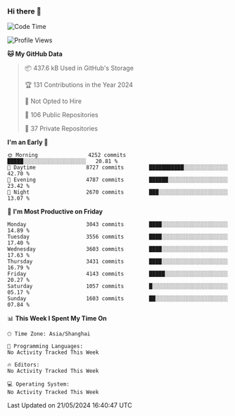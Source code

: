 ### Hi there 👋

<!--
**qbosen/qbosen** is a ✨ _special_ ✨ repository because its `README.md` (this file) appears on your GitHub profile.

Here are some ideas to get you started:

- 🔭 I’m currently working on ...
- 🌱 I’m currently learning ...
- 👯 I’m looking to collaborate on ...
- 🤔 I’m looking for help with ...
- 💬 Ask me about ...
- 📫 How to reach me: ...
- 😄 Pronouns: ...
- ⚡ Fun fact: ...
-->

<!--START_SECTION:waka-->
![Code Time](http://img.shields.io/badge/Code%20Time-2%2C111%20hrs%2036%20mins-blue)

![Profile Views](http://img.shields.io/badge/Profile%20Views-0-blue)

**🐱 My GitHub Data** 

> 📦 437.6 kB Used in GitHub's Storage 
 > 
> 🏆 131 Contributions in the Year 2024
 > 
> 🚫 Not Opted to Hire
 > 
> 📜 106 Public Repositories 
 > 
> 🔑 37 Private Repositories 
 > 
**I'm an Early 🐤** 

```text
🌞 Morning                4252 commits        █████░░░░░░░░░░░░░░░░░░░░   20.81 % 
🌆 Daytime                8727 commits        ███████████░░░░░░░░░░░░░░   42.70 % 
🌃 Evening                4787 commits        ██████░░░░░░░░░░░░░░░░░░░   23.42 % 
🌙 Night                  2670 commits        ███░░░░░░░░░░░░░░░░░░░░░░   13.07 % 
```
📅 **I'm Most Productive on Friday** 

```text
Monday                   3043 commits        ████░░░░░░░░░░░░░░░░░░░░░   14.89 % 
Tuesday                  3556 commits        ████░░░░░░░░░░░░░░░░░░░░░   17.40 % 
Wednesday                3603 commits        ████░░░░░░░░░░░░░░░░░░░░░   17.63 % 
Thursday                 3431 commits        ████░░░░░░░░░░░░░░░░░░░░░   16.79 % 
Friday                   4143 commits        █████░░░░░░░░░░░░░░░░░░░░   20.27 % 
Saturday                 1057 commits        █░░░░░░░░░░░░░░░░░░░░░░░░   05.17 % 
Sunday                   1603 commits        ██░░░░░░░░░░░░░░░░░░░░░░░   07.84 % 
```


📊 **This Week I Spent My Time On** 

```text
🕑︎ Time Zone: Asia/Shanghai

💬 Programming Languages: 
No Activity Tracked This Week

🔥 Editors: 
No Activity Tracked This Week

💻 Operating System: 
No Activity Tracked This Week
```


 Last Updated on 21/05/2024 16:40:47 UTC
<!--END_SECTION:waka-->
